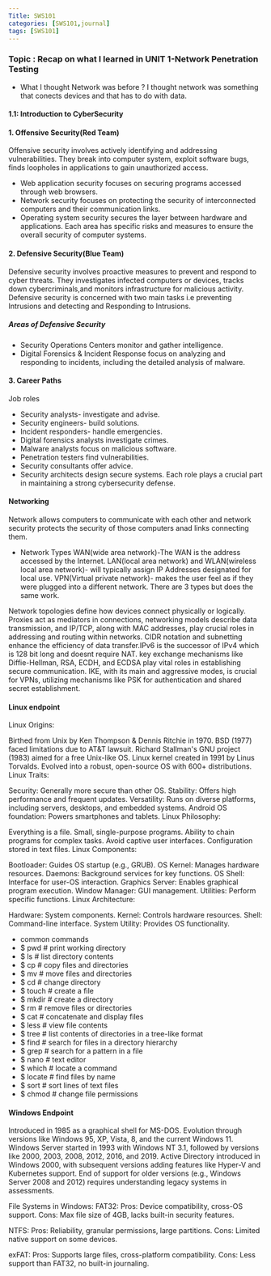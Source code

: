 ```yaml
---
Title: SWS101
categories: [SWS101,journal]
tags: [SWS101]
---
```

### Topic : Recap on what I learned in UNIT 1-Network Penetration Testing

- What I thought Network was before ?
I thought network was something that conects devices and that has to do with data.

#### 1.1: Introduction to CyberSecurity

#### 1. Offensive Security(Red Team)
Offensive security involves actively identifying and addressing vulnerabilities. They break into computer system, exploit software bugs, finds loopholes in applications to gain unauthorized access.

- Web application security focuses on securing programs accessed through web browsers. 
- Network security focuses on protecting the security of interconnected computers and their communication links.
- Operating system security secures the layer between hardware and applications.
Each area has specific risks and measures to ensure the overall security of computer systems.

#### 2. Defensive Security(Blue Team)
Defensive security involves proactive measures to prevent and respond to cyber threats. They investigates infected computers or devices, tracks down cybercriminals,and monitors infrastructure for malicious activity.
Defensive security is concerned with two main tasks i.e preventing Intrusions and detecting and Responding to Intrusions.

##### Areas of Defensive Security
- Security Operations Centers monitor and gather intelligence. 
- Digital Forensics & Incident Response focus on analyzing and responding to incidents, including the detailed analysis of malware.

#### 3. Career Paths 
Job roles
- Security analysts- investigate and advise.
- Security engineers- build solutions.
- Incident responders- handle emergencies.
- Digital forensics analysts investigate crimes.
- Malware analysts focus on malicious software.
- Penetration testers find vulnerabilities.
- Security consultants offer advice.
- Security architects design secure systems.
Each role plays a crucial part in maintaining a strong cybersecurity defense. 


#### Networking
Network allows computers to communicate with each other and network security protects the security of those computers anad links connecting them.

- Network Types
WAN(wide area network)-The WAN is the address accessed by the Internet.
LAN(local area network) and WLAN(wireless local area network)- will typically assign IP Addresses designated for local use.
VPN(Virtual private network)- makes the user feel as if they were plugged into a different network. There are 3 types but does the same work.

Network topologies define how devices connect physically or logically. 
Proxies act as mediators in connections, networking models describe data transmission, and IP/TCP, along with MAC addresses, play crucial roles in addressing and routing within networks. 
CIDR notation and subnetting enhance the efficiency of data transfer.IPv6 is the successor of IPv4 which is 128 bit long and doesnt require NAT.
key exchange mechanisms like Diffie-Hellman, RSA, ECDH, and ECDSA play vital roles in establishing secure communication. IKE, with its main and aggressive modes, is crucial for VPNs, utilizing mechanisms like PSK for authentication and shared secret establishment.

#### Linux endpoint
Linux Origins:

Birthed from Unix by Ken Thompson & Dennis Ritchie in 1970.
BSD (1977) faced limitations due to AT&T lawsuit.
Richard Stallman's GNU project (1983) aimed for a free Unix-like OS.
Linux kernel created in 1991 by Linus Torvalds.
Evolved into a robust, open-source OS with 600+ distributions.
Linux Traits:

Security: Generally more secure than other OS.
Stability: Offers high performance and frequent updates.
Versatility: Runs on diverse platforms, including servers, desktops, and embedded systems.
Android OS foundation: Powers smartphones and tablets.
Linux Philosophy:

Everything is a file.
Small, single-purpose programs.
Ability to chain programs for complex tasks.
Avoid captive user interfaces.
Configuration stored in text files.
Linux Components:

Bootloader: Guides OS startup (e.g., GRUB).
OS Kernel: Manages hardware resources.
Daemons: Background services for key functions.
OS Shell: Interface for user-OS interaction.
Graphics Server: Enables graphical program execution.
Window Manager: GUI management.
Utilities: Perform specific functions.
Linux Architecture:

Hardware: System components.
Kernel: Controls hardware resources.
Shell: Command-line interface.
System Utility: Provides OS functionality.

- common commands
- $ pwd # print working directory
- $ ls # list directory contents
- $ cp # copy files and directories 
- $ mv # move files and directories
- $ cd # change directory
- $ touch # create a file
- $ mkdir # create a directory
- $ rm # remove files or directories
- $ cat # concatenate and display files
- $ less # view file contents
- $ tree # list contents of directories in a tree-like format
- $ find # search for files in a directory hierarchy
- $ grep # search for a pattern in a file
- $ nano # text editor
- $ which # locate a command
- $ locate # find files by name
- $ sort # sort lines of text files
- $ chmod # change file permissions

#### Windows Endpoint
Introduced in 1985 as a graphical shell for MS-DOS.
Evolution through versions like Windows 95, XP, Vista, 8, and the current Windows 11.
Windows Server started in 1993 with Windows NT 3.1, followed by versions like 2000, 2003, 2008, 2012, 2016, and 2019.
Active Directory introduced in Windows 2000, with subsequent versions adding features like Hyper-V and Kubernetes support.
End of support for older versions (e.g., Windows Server 2008 and 2012) requires understanding legacy systems in assessments.

File Systems in Windows:
FAT32:
Pros: Device compatibility, cross-OS support.
Cons: Max file size of 4GB, lacks built-in security features.

NTFS:
Pros: Reliability, granular permissions, large partitions.
Cons: Limited native support on some devices.

exFAT:
Pros: Supports large files, cross-platform compatibility.
Cons: Less support than FAT32, no built-in journaling.


